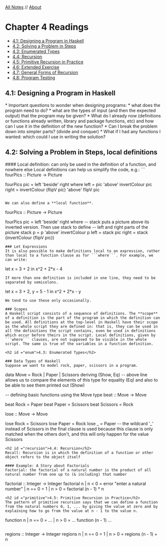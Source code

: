 <style>
h1 a {
  display: none;
}
.container-lg {
  min-width: 200px;
  max-width: 880px;
  padding: 45px;
}
</style>

[All Notes](http://karishmadaga.com/course-notes) // [About](http://karishmadaga.com)

# Chapter 4 Readings
* [4.1: Designing a Program in Haskell](#design)
* [4.2: Solving a Problem in Steps](#solve)
* [4.3: Enumerated Types](#enum)
* [4.4: Recursion](#recursion)
* [4.5: Primitive Recursion in Practice](#primitive)
* [4.6: Extended Exercise](#extended)
* [4.7: General Forms of Recursion](#general)
* [4.8: Program Testing](#testing)

<h2 id = "design">4.1: Designing a Program in Haskell</h2>
* Important questions to wonder when designing programs:
  * what does the program need to do?
  * what are the types of input (and then the expected output) that the program may be given?
  * What do I already now (definitions or functions already written, library and package functions, etc) and how can I use it in the definition of the new function?
  * Can I break the problem down into simpler parts? (divide and conquer)
    * What if I had any functions I wanted: which could I use in writing the solution?

<h2 id ="solve">4.2: Solving a Problem in Steps, local definitions</h2>
#### Local definition: can only be used in the definition of a function, and nowhere else
Local definitions can help us simplify the code, e.g.:
```
fourPics :: Picture -> Picture

fourPics pic =
  left 'beside' right
    where
      left = pic 'above' invertColour pic
      right = invertColour (flipV pic) 'above' flipV pic

```

We can also define a **local function**.
```
fourPics :: Picture -> Picture

fourPics pic =
  left 'beside' right
    where
      -- stack puts a picture above its inverted version. Then use stack to define
      -- left and right parts of the picture
      stack p = p 'above' invertColour p
      left = stack pic
      right = stack (invertColour (flipV pic))
```
### Let Expressions
It is also possible to make definitions local to an expression, rather than local to a function clause as for ```where```. For example, we can write:
```
let x = 3 + 2 in x^2 + 2*x - 4
```
If more than one definition is included in one line, they need to be separated by semicolons.
```
let x = 3 + 2, y = 5 - 1 in x^2 + 2*x - y
```
We tend to use these only occasionally.

### Scopes
A Haskell script consists of a sequence of definitions. The **scope** of a definition is the part of the program in which the definition can be used. All definitions at the top-level in Haskell have their scope as the whole script they are defined in: that is, they can be used in all the definitions the script contains, even be used in definitions which occur before theirs in the script. Local definitions, given by ```where``` clauses, are not supposed to be visible in the whole script. The same is true of the variables in a function definition.

<h2 id ="enum">4.3: Enumerated Types</h2>

### Data Types of Haskell
Suppose we want to model rock, paper, scissors in a program.
```
data Move = Rock | Paper | Scissors
            deriving (Show, Eq)
            -- above line allows us to compare the elements of this type for equality (Eq) and also to be able to see them printed out (Show)

-- defining basic functions using the Move type
beat :: Move -> Move

beat Rock = Paper
beat Paper = Scissors
beat Scissors = Rock

lose :: Move -> Move

lose Rock = Scissors
lose Paper = Rock
lose _ = Paper
-- the wildcard '_' instead of Scissors in the final clause is used because this clause is only matched when the others don't, and this will only happen for the value Scissors
```
<h2 id ="recursion">4.4: Recursion</h2>
Recall: Recursion is in which the definition of a function or other object refers to the object itself

#### Example: A Story about Factorials
Factorial: the factorial of a natural number is the product of all natural number from one up to (& including) that number

```
factorial :: Integer -> Integer
factorial n
  | n < 0 = error "enter a natural number"
  | n == 0 = 1
  | n > 0 = factorial (n - 1) * n

```
<h2 id ="primitive">4.5: Primitive Recursion in Practice</h2>
The pattern of primitive recursion says that we can define a function from the natural numbers 0, 1, ... by giving the value at zero and by explaining how to go from the value at n - 1 to the value n.

```
function n
  | n == 0 = ...
  | n > 0 = ... function (n - 1) ...
```

```
regions :: Integer -> Integer
regions n
  | n == 0 = 1
  | n > 0 = regions (n - 1) + n

```
